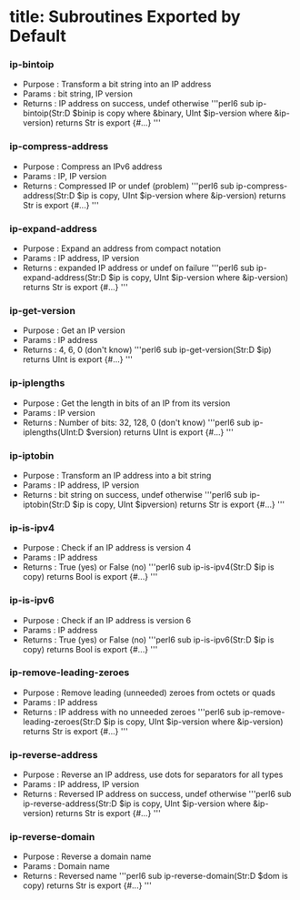 # title: Subroutines Exported by Default

### ip-bintoip
- Purpose : Transform a bit string into an IP address
- Params  : bit string, IP version
- Returns : IP address on success, undef otherwise
'''perl6
sub ip-bintoip(Str:D $binip is copy where &binary, UInt $ip-version where &ip-version)
  returns Str is export {#...}
'''

### ip-compress-address
- Purpose : Compress an IPv6 address
- Params  : IP, IP version
- Returns : Compressed IP or undef (problem)
'''perl6
sub ip-compress-address(Str:D $ip is copy, UInt $ip-version where &ip-version)
  returns Str is export {#...}
'''

### ip-expand-address
- Purpose : Expand an address from compact notation
- Params  : IP address, IP version
- Returns : expanded IP address or undef on failure
'''perl6
sub ip-expand-address(Str:D $ip is copy, UInt $ip-version where &ip-version)
  returns Str is export {#...}
'''

### ip-get-version
- Purpose : Get an IP version
- Params  : IP address
- Returns : 4, 6, 0 (don't know)
'''perl6
sub ip-get-version(Str:D $ip)
  returns UInt is export {#...}
'''

### ip-iplengths
- Purpose : Get the length in bits of an IP from its version
- Params  : IP version
- Returns : Number of bits: 32, 128, 0 (don't know)
'''perl6
sub ip-iplengths(UInt:D $version)
  returns UInt is export {#...}
'''

### ip-iptobin
- Purpose : Transform an IP address into a bit string
- Params  : IP address, IP version
- Returns : bit string on success, undef otherwise
'''perl6
sub ip-iptobin(Str:D $ip is copy, UInt $ipversion)
  returns Str is export {#...}
'''

### ip-is-ipv4
- Purpose : Check if an IP address is version 4
- Params  : IP address
- Returns : True (yes) or False (no)
'''perl6
sub ip-is-ipv4(Str:D $ip is copy)
  returns Bool is export {#...}
'''

### ip-is-ipv6
- Purpose : Check if an IP address is version 6
- Params  : IP address
- Returns : True (yes) or False (no)
'''perl6
sub ip-is-ipv6(Str:D $ip is copy)
  returns Bool is export {#...}
'''

### ip-remove-leading-zeroes
- Purpose : Remove leading (unneeded) zeroes from octets or quads
- Params  : IP address
- Returns : IP address with no unneeded zeroes
'''perl6
sub ip-remove-leading-zeroes(Str:D $ip is copy, UInt $ip-version where &ip-version)
  returns Str is export {#...}
'''

### ip-reverse-address
- Purpose : Reverse an IP address, use dots for separators for all types
- Params  : IP address, IP version
- Returns : Reversed IP address on success, undef otherwise
'''perl6
sub ip-reverse-address(Str:D $ip is copy, UInt $ip-version where &ip-version)
  returns Str is export {#...}
'''

### ip-reverse-domain
- Purpose : Reverse a domain name
- Params  : Domain name
- Returns : Reversed name
'''perl6
sub ip-reverse-domain(Str:D $dom is copy)
  returns Str is export {#...}
'''
